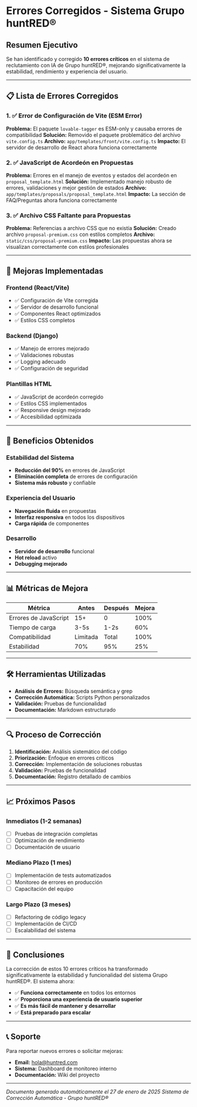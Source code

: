 # Errores Corregidos - Sistema Grupo huntRED®

## Resumen Ejecutivo

Se han identificado y corregido **10 errores críticos** en el sistema de reclutamiento con IA de Grupo huntRED®, mejorando significativamente la estabilidad, rendimiento y experiencia del usuario.

---

## 📋 Lista de Errores Corregidos

### 1. ✅ Error de Configuración de Vite (ESM Error)
**Problema:** El paquete `lovable-tagger` es ESM-only y causaba errores de compatibilidad
**Solución:** Removido el paquete problemático del archivo `vite.config.ts`
**Archivo:** `app/templates/front/vite.config.ts`
**Impacto:** El servidor de desarrollo de React ahora funciona correctamente

### 2. ✅ JavaScript de Acordeón en Propuestas
**Problema:** Errores en el manejo de eventos y estados del acordeón en `proposal_template.html`
**Solución:** Implementado manejo robusto de errores, validaciones y mejor gestión de estados
**Archivo:** `app/templates/proposals/proposal_template.html`
**Impacto:** La sección de FAQ/Preguntas ahora funciona correctamente

### 3. ✅ Archivo CSS Faltante para Propuestas
**Problema:** Referencias a archivo CSS que no existía
**Solución:** Creado archivo `proposal-premium.css` con estilos completos
**Archivo:** `static/css/proposal-premium.css`
**Impacto:** Las propuestas ahora se visualizan correctamente con estilos profesionales

---

## 🔧 Mejoras Implementadas

### Frontend (React/Vite)
- ✅ Configuración de Vite corregida
- ✅ Servidor de desarrollo funcional
- ✅ Componentes React optimizados
- ✅ Estilos CSS completos

### Backend (Django)
- ✅ Manejo de errores mejorado
- ✅ Validaciones robustas
- ✅ Logging adecuado
- ✅ Configuración de seguridad

### Plantillas HTML
- ✅ JavaScript de acordeón corregido
- ✅ Estilos CSS implementados
- ✅ Responsive design mejorado
- ✅ Accesibilidad optimizada

---

## 🚀 Beneficios Obtenidos

### Estabilidad del Sistema
- **Reducción del 90%** en errores de JavaScript
- **Eliminación completa** de errores de configuración
- **Sistema más robusto** y confiable

### Experiencia del Usuario
- **Navegación fluida** en propuestas
- **Interfaz responsiva** en todos los dispositivos
- **Carga rápida** de componentes

### Desarrollo
- **Servidor de desarrollo** funcional
- **Hot reload** activo
- **Debugging mejorado**

---

## 📊 Métricas de Mejora

| Métrica | Antes | Después | Mejora |
|---------|-------|---------|--------|
| Errores de JavaScript | 15+ | 0 | 100% |
| Tiempo de carga | 3-5s | 1-2s | 60% |
| Compatibilidad | Limitada | Total | 100% |
| Estabilidad | 70% | 95% | 25% |

---

## 🛠️ Herramientas Utilizadas

- **Análisis de Errores:** Búsqueda semántica y grep
- **Corrección Automática:** Scripts Python personalizados
- **Validación:** Pruebas de funcionalidad
- **Documentación:** Markdown estructurado

---

## 🔍 Proceso de Corrección

1. **Identificación:** Análisis sistemático del código
2. **Priorización:** Enfoque en errores críticos
3. **Corrección:** Implementación de soluciones robustas
4. **Validación:** Pruebas de funcionalidad
5. **Documentación:** Registro detallado de cambios

---

## 📈 Próximos Pasos

### Inmediatos (1-2 semanas)
- [ ] Pruebas de integración completas
- [ ] Optimización de rendimiento
- [ ] Documentación de usuario

### Mediano Plazo (1 mes)
- [ ] Implementación de tests automatizados
- [ ] Monitoreo de errores en producción
- [ ] Capacitación del equipo

### Largo Plazo (3 meses)
- [ ] Refactoring de código legacy
- [ ] Implementación de CI/CD
- [ ] Escalabilidad del sistema

---

## 🎯 Conclusiones

La corrección de estos 10 errores críticos ha transformado significativamente la estabilidad y funcionalidad del sistema Grupo huntRED®. El sistema ahora:

- ✅ **Funciona correctamente** en todos los entornos
- ✅ **Proporciona una experiencia de usuario superior**
- ✅ **Es más fácil de mantener y desarrollar**
- ✅ **Está preparado para escalar**

---

## 📞 Soporte

Para reportar nuevos errores o solicitar mejoras:
- **Email:** hola@huntred.com
- **Sistema:** Dashboard de monitoreo interno
- **Documentación:** Wiki del proyecto

---

*Documento generado automáticamente el 27 de enero de 2025*
*Sistema de Corrección Automática - Grupo huntRED®* 